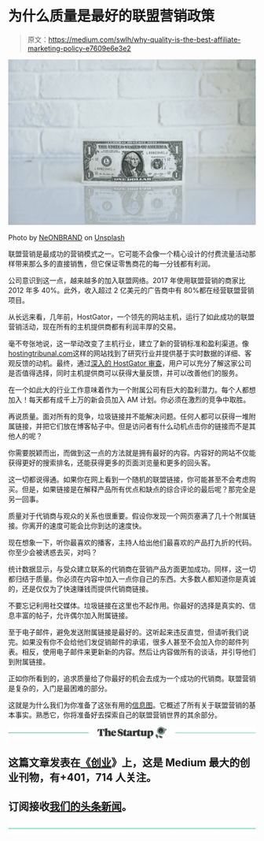 # 为什么质量是最好的联盟营销政策

> 原文：<https://medium.com/swlh/why-quality-is-the-best-affiliate-marketing-policy-e7609e6e3e2>

![](img/54852dba5d40f08a667e86b72b9ea764.png)

Photo by [NeONBRAND](https://unsplash.com/photos/JW6r_0CPYec?utm_source=unsplash&utm_medium=referral&utm_content=creditCopyText) on [Unsplash](https://unsplash.com/search/photos/affiliate-marketing?utm_source=unsplash&utm_medium=referral&utm_content=creditCopyText)

联盟营销是最成功的营销模式之一。它可能不会像一个精心设计的付费流量活动那样带来那么多的直接销售，但它保证零售商花的每一分钱都有利润。

公司意识到这一点，越来越多的加入联盟网络。2017 年使用联盟营销的商家比 2012 年多 40%。此外，收入超过 2 亿美元的广告商中有 80%都在经营联盟营销项目。

从长远来看，几年前，HostGator，一个领先的网站主机，运行了如此成功的联盟营销活动，现在所有的主机提供商都有利润丰厚的交易。

毫不夸张地说，这一举动改变了主机行业，建立了新的营销标准和盈利渠道。像[hostingtribunal.com](http://hostingtribunal.com/)这样的网站找到了研究行业并提供基于实时数据的详细、客观反馈的动机。最终，通过[深入的 HostGator 审查](https://hostingtribunal.com/reviews/hostgator/)，用户可以充分了解这家公司是否值得选择，同时主机提供商可以获得大量反馈，并可以改善他们的服务。

在一个如此大的行业工作意味着作为一个附属公司有巨大的盈利潜力。每个人都想加入！每天都有成千上万的新会员加入 AM 计划。你必须在激烈的竞争中取胜。

再说质量。面对所有的竞争，垃圾链接并不能解决问题。任何人都可以获得一堆附属链接，并把它们放在博客帖子中。但是访问者有什么动机点击你的链接而不是其他人的呢？

你需要脱颖而出，而做到这一点的方法就是拥有最好的内容。内容好的网站不仅能获得更好的搜索排名，还能获得更多的页面浏览量和更多的回头客。

这一切都说得通。如果你在网上看到一个随机的联盟链接，你可能甚至不会考虑购买。但是，如果链接是在解释产品所有优点和缺点的综合评论的最后呢？那完全是另一回事。

质量对于代销商与观众的关系也很重要。假设你发现一个网页塞满了几十个附属链接。你离开的速度可能会比你到达的速度快。

现在想象一下，听你最喜欢的播客，主持人给出他们最喜欢的产品打九折的代码。你至少会被诱惑去买，对吗？

统计数据显示，与受众建立联系的代销商在营销产品方面更加成功。同样，这一切都归结于质量。你必须在内容中加入一点你自己的东西。大多数人都知道你是真诚的，还是仅仅为了快速赚钱而提供代销商链接。

不要忘记利用社交媒体。垃圾链接在这里也不起作用。你最好的选择是真实的、信息丰富的帖子，允许偶尔加入附属链接。

至于电子邮件，避免发送附属链接是最好的。这听起来违反直觉，但请听我们说完。如果没有你不会给他们发促销邮件的承诺，很多人甚至不会加入你的邮件列表。相反，使用电子邮件来更新新的内容。然后让内容做所有的谈话，并引导他们到附属链接。

正如你所看到的，追求质量给了你最好的机会去成为一个成功的代销商。联盟营销是复杂的，入门是最困难的部分。

这就是为什么我们为你准备了这张有用的[信息图](https://hostingtribunal.com/blog/affiliate-marketing/)。它概述了所有关于联盟营销的基本事实。熟悉它，你将准备好去探索自己的联盟营销世界的其余部分。

[![](img/308a8d84fb9b2fab43d66c117fcc4bb4.png)](https://medium.com/swlh)

## 这篇文章发表在[《创业](https://medium.com/swlh)》上，这是 Medium 最大的创业刊物，有+401，714 人关注。

## 订阅接收[我们的头条新闻](http://growthsupply.com/the-startup-newsletter/)。

[![](img/b0164736ea17a63403e660de5dedf91a.png)](https://medium.com/swlh)